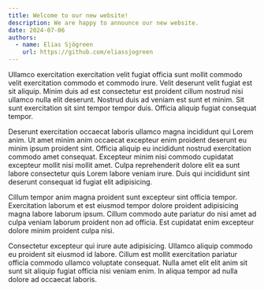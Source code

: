 ```yaml
---
title: Welcome to our new website!
description: We are happy to announce our new website.
date: 2024-07-06
authors:
  - name: Elias Sjögreen
    url: https://github.com/eliassjogreen
---
```


Ullamco exercitation exercitation velit fugiat officia sunt mollit commodo velit
exercitation commodo et commodo irure. Velit deserunt velit fugiat est sit
aliquip. Minim duis ad est consectetur est proident cillum nostrud nisi ullamco
nulla elit deserunt. Nostrud duis ad veniam est sunt et minim. Sit sunt
exercitation sit sint tempor tempor duis. Officia aliquip fugiat consequat
tempor.

Deserunt exercitation occaecat laboris ullamco magna incididunt qui Lorem anim.
Ut amet minim anim occaecat excepteur enim proident deserunt eu minim ipsum
proident sint. Officia aliquip eu incididunt nostrud exercitation commodo amet
consequat. Excepteur minim nisi commodo cupidatat excepteur mollit nisi mollit
amet. Culpa reprehenderit dolore elit ea sunt labore consectetur quis Lorem
labore veniam irure. Duis qui incididunt sint deserunt consequat id fugiat elit
adipisicing.

Cillum tempor anim magna proident sunt excepteur sint officia tempor.
Exercitation laborum et est eiusmod tempor dolore proident adipisicing magna
labore laborum ipsum. Cillum commodo aute pariatur do nisi amet ad culpa veniam
laborum proident non ad officia. Est cupidatat enim excepteur dolore minim
proident culpa nisi.

Consectetur excepteur qui irure aute adipisicing. Ullamco aliquip commodo eu
proident sit eiusmod id labore. Cillum est mollit exercitation pariatur officia
commodo ullamco voluptate consequat. Nulla amet elit elit anim sit sunt sit
aliquip fugiat officia nisi veniam enim. In aliqua tempor ad nulla dolore ad
occaecat laboris.
